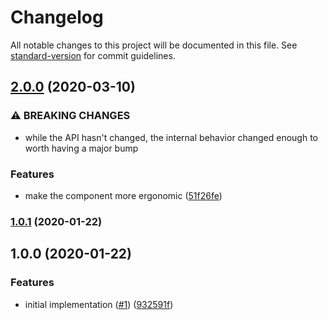 # Changelog

All notable changes to this project will be documented in this file. See [standard-version](https://github.com/conventional-changelog/standard-version) for commit guidelines.

## [2.0.0](https://github.com/moxystudio/react-wait-for-react/compare/v1.0.1...v2.0.0) (2020-03-10)


### ⚠ BREAKING CHANGES

* while the API hasn't changed, the internal behavior changed enough to worth having a major bump

### Features

* make the component more ergonomic ([51f26fe](https://github.com/moxystudio/react-wait-for-react/commit/51f26fece0252ba9fc467bfb947ab1be72424832))

### [1.0.1](https://github.com/moxystudio/react-wait-for-react/compare/v1.0.0...v1.0.1) (2020-01-22)

## 1.0.0 (2020-01-22)


### Features

* initial implementation ([#1](https://github.com/moxystudio/react-wait-for-react/issues/1)) ([932591f](https://github.com/moxystudio/react-wait-for-react/commit/932591f2a9706ad4bbd4ad68885b8e7fee5bcf48))
